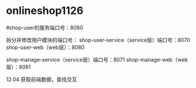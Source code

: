# onlineshop1126

#shop-user的服务端口号：8080

拆分并修改用户模块的端口号：
shop-user-service（service层）端口号：8070
shop-user-web（web层）：8080

shop-manage-service（service层）端口号：8071
shop-manage-web（web层）：8081

12.04
获取前端数据，查找交互